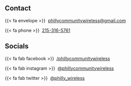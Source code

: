 ## Contact

{{< fa envelope >}} &nbsp;[phillycommunitywireless@gmail.com](mailto:phillycommunitywireless@gmail.com)

{{< fa phone >}} &nbsp;[215-316-5761](tel:2153165761)

## Socials

{{< fa fab facebook >}} &nbsp;[/phillycommunitywireless](https://www.facebook.com/Philly-Community-Wireless-111328101173369/)

{{< fa fab instagram >}} &nbsp;[@phillycommunitywireless](https://www.instagram.com/phillycommunitywireless/)

{{< fa fab twitter >}} &nbsp;[@philly_wireless](https://www.twitter.com/philly_wireless/)
